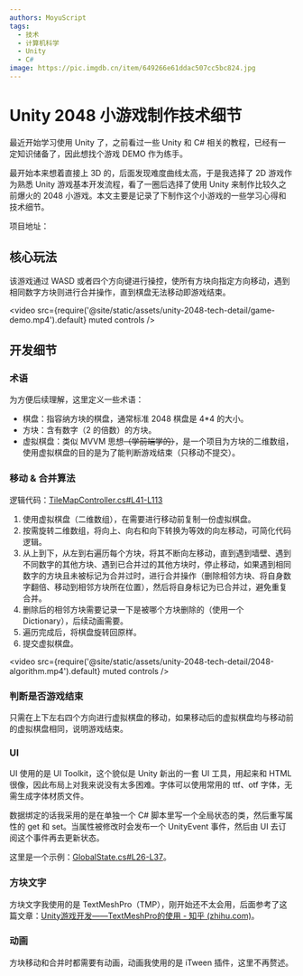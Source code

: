 ```yaml
---
authors: MoyuScript
tags: 
  - 技术
  - 计算机科学
  - Unity
  - C#
image: https://pic.imgdb.cn/item/649266e61ddac507cc5bc824.jpg
---
```


# Unity 2048 小游戏制作技术细节

最近开始学习使用 Unity 了，之前看过一些 Unity 和 C# 相关的教程，已经有一定知识储备了，因此想找个游戏 DEMO 作为练手。

最开始本来想着直接上 3D 的，后面发现难度曲线太高，于是我选择了 2D 游戏作为熟悉 Unity 游戏基本开发流程，看了一圈后选择了使用 Unity 来制作比较久之前爆火的 2048 小游戏。本文主要是记录了下制作这个小游戏的一些学习心得和技术细节。

<!--truncate-->

项目地址：

<GitHubRepo repo="MoyuScript/unity-2048" />

## 核心玩法

该游戏通过 WASD 或者四个方向键进行操控，使所有方块向指定方向移动，遇到相同数字方块则进行合并操作，直到棋盘无法移动即游戏结束。

<video src={require('@site/static/assets/unity-2048-tech-detail/game-demo.mp4').default} muted controls />

## 开发细节

### 术语

为方便后续理解，这里定义一些术语：

- 棋盘：指容纳方块的棋盘，通常标准 2048 棋盘是 4*4 的大小。
- 方块：含有数字（2 的倍数）的方块。
- 虚拟棋盘：类似 MVVM 思想~~（学前端学的）~~，是一个项目为方块的二维数组，使用虚拟棋盘的目的是为了能判断游戏结束（只移动不提交）。

### 移动 & 合并算法

逻辑代码：[TileMapController.cs#L41-L113](https://github.com/MoyuScript/unity-2048/blob/88ccd7f9638ee310947775ea09e6c014d7b314da/Assets/Scripts/Commons/TileMapController.cs#L41-L113)

1. 使用虚拟棋盘（二维数组），在需要进行移动前复制一份虚拟棋盘。
2. 按需旋转二维数组，将向上、向右和向下转换为等效的向左移动，可简化代码逻辑。
3. 从上到下，从左到右遍历每个方块，将其不断向左移动，直到遇到墙壁、遇到不同数字的其他方块、遇到已合并过的其他方块时，停止移动，如果遇到相同数字的方块且未被标记为合并过时，进行合并操作（删除相邻方块、将自身数字翻倍、移动到相邻方块所在位置），然后将自身标记为已合并过，避免重复合并。
4. 删除后的相邻方块需要记录一下是被哪个方块删除的（使用一个 Dictionary），后续动画需要。
5. 遍历完成后，将棋盘旋转回原样。
6. 提交虚拟棋盘。

<video src={require('@site/static/assets/unity-2048-tech-detail/2048-algorithm.mp4').default} muted controls />

### 判断是否游戏结束

只需在上下左右四个方向进行虚拟棋盘的移动，如果移动后的虚拟棋盘均与移动前的虚拟棋盘相同，说明游戏结束。

### UI

UI 使用的是 UI Toolkit，这个貌似是 Unity 新出的一套 UI 工具，用起来和 HTML 很像，因此布局上对我来说没有太多困难。字体可以使用常用的 ttf、otf 字体，无需生成字体材质文件。

数据绑定的话我采用的是在单独一个 C# 脚本里写一个全局状态的类，然后重写属性的 get 和 set。当属性被修改时会发布一个 UnityEvent 事件，然后由 UI 去订阅这个事件再去更新状态。

这里是一个示例：[GlobalState.cs#L26-L37](https://github.com/MoyuScript/unity-2048/blob/88ccd7f9638ee310947775ea09e6c014d7b314da/Assets/Scripts/Commons/GlobalState.cs#L26-L37)。

### 方块文字

方块文字我使用的是 TextMeshPro（TMP），刚开始还不太会用，后面参考了这篇文章：[Unity游戏开发——TextMeshPro的使用 - 知乎 (zhihu.com)](https://zhuanlan.zhihu.com/p/84700094)。

### 动画

方块移动和合并时都需要有动画，动画我使用的是 iTween 插件，这里不再赘述。
